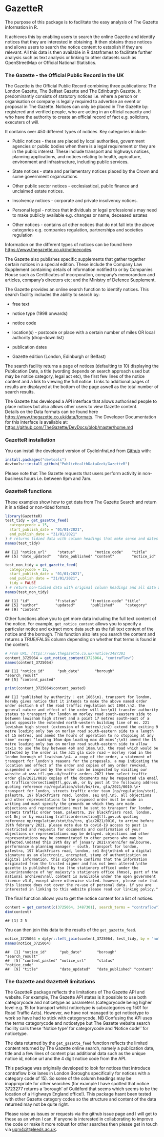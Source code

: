 
# GazetteR

The purpose of this package is to facilitate the easy analysis of The
Gazette information in R.

It achieves this by enabling users to search the online Gazette and
identify notices that they are interested in obtaining. It then obtains
those notices and allows users to search the notice content to establish
if they are relevant. All this data is then available in R dataframes to
facilitate further analysis such as text analysis or linking to other
datasets such as OpenStreetMap or Official National Statistics.

### The Gazette - the Official Public Record in the UK

The Gazette is the Official Public Record combining three publications:
The London Gazette, The Belfast Gazette and The Edinburgh Gazette. It
predominantly consists of statutory notices i.e. where a person or
organisation or company is legally required to advertise an event or
proposal in The Gazette. Notices can only be placed in The Gazette by:
registered and verified people, who are acting in an official capacity
and who have the authority to create an official record of fact
e.g. solicitors, executers of will.

It contains over 450 different types of notices. Key categories include:

-   Public notices - these are placed by local authorities, government
    agencies or public bodies when there is a legal requirement or they
    are in the public interest. These include transport and highways
    notices, planning applications, and notices relating to health,
    agriculture, environment and infrastructure, including public
    services.

-   State notices - state and parliamentary notices placed by the Crown
    and some government organisations.

-   Other public sector notices - ecclesiastical, public finance and
    unclaimed estate notices.

-   Insolvency notices - corporate and private insolvency notices.

-   Personal legal - notices that individuals or legal professionals may
    need to make publicly available e.g. changes or name, deceased
    estates

-   Other notices - contains all other notices that do not fall into the
    above categories e.g. companies regulation, partnerships and
    societies regulation

Information on the different types of notices can be found here
<https://www.thegazette.co.uk/noticecodes>.

The Gazette also publishes specific supplements that gather together
certain notices in a special edition. These include the Company Law
Supplement containing details of information notified to or by Companies
House such as Certificates of incorporation, company’s memorandum and
articles, company’s directors etc; and the Ministry of Defence
Supplement.

The Gazette provides an online search function to identify notices. This
search facility includes the ability to search by:

-   free text

-   notice type (1998 onwards)

-   notice code

-   location(s) - postcode or place with a certain number of miles OR
    local authority (drop-down list)

-   publication dates

-   Gazette edition (London, Edinburgh or Belfast)

The search facility returns a page of notices (defaulting to 10)
displaying the Publication Date, a title (wording depends on search
approach used but may be notice category, legal act etc), the first few
lines of the notice content and a link to viewing the full notice. Links
to additional pages of results are displayed at the bottom of the page
aswell as the total number of search results.

The Gazette has developed a API interface that allows authorised people
to place notices but also allows other users to view Gazette content.  
Details on the Data formats can be found here
<https://www.thegazette.co.uk/data/formats>. The Developer Documentation
for this interface is available at:
<https://github.com/TheGazette/DevDocs/blob/master/home.md>

### GazetteR installation

You can install the developed version of CycleInfraLnd from
[Github](https://github.com/PublicHealthDataGeek/GazetteR) with:

``` r
install.packages("devtools")
devtools::install_github("PublicHealthDataGeek/GazetteR")
```

Please note that The Gazette requests that users perform activity in
non-business hours i.e. between 9pm and 7am.

### GazetteR functions

These examples show how to get data from The Gazette Search and return
it in a tidied or non-tided format.

``` r
library(GazetteR)
test_tidy = get_gazette_feed(
  categorycode = 15,
  start_publish_date = "01/01/2021",
  end_publish_date = "31/01/2021"
) # returns tidied data with column headings that make sense and dates in correct date format
names(test_tidy)
```

    ## [1] "notice_url"     "status"         "notice_code"    "title"         
    ## [5] "date_updated"   "date_published" "content"        "notice_id"

``` r
test_non_tidy = get_gazette_feed(
  categorycode = 15,
  start_publish_date = "01/01/2021",
  end_publish_date = "31/01/2021",
  tidy = FALSE
) # return non-tidied data with original column headings and all data as character data type
names(test_non_tidy)
```

    ## [1] "id"            "f:status"      "f:notice-code" "title"        
    ## [5] "author"        "updated"       "published"     "category"     
    ## [9] "content"

Other functions allow you to get more data including the full text
content of the notice. For example, `get_notice_content` allows you to
specify a particular notice and extract more data such as the full text
content of the notice and the borough. This function also lets you
search the content and returns a TRUE/FALSE column depending on whether
that terms is found in the content.

``` r
# From URL: https://www.thegazette.co.uk/notice/3487301
content_3725064 = get_notice_content(3725064, "contraflow")
names(content_3725064)
```

    ## [1] "notice_id"      "pub_date"       "borough"        "search_result" 
    ## [5] "content_pasted"

``` r
print(content_3725064$content_pasted)
```

    ## [1] "published by authority | est 1665\n1. transport for london, hereby gives notice that it intends to make the above named order under section 6 of the road traffic regulation act 1984.\n2. the general nature and effect of the order will be:\n1) transfer authority status to transport for london on morley road south-eastern side to between lewisham high street and a point 17 metres south-east of a point opposite the extended north-western building line of no. 221 lewisham high street (extension of 6 metres);\n2) extend the exiting 9 metre loading only bay on morley road south-eastern side to a length of 15 metres, and amend the hours of operation to no stopping at any time‘ except ‘loading 10am-4pm loading max 40 mins’;\n3) amend the 15 metre loading only bay on morley road south-eastern side to allow taxis to use the bay between 4pm and 10am.\n3. the road which would be affected by the order is the a21 gla side road – morley road in the london borough of lewisham.\n4. a copy of the order, a statement of transport for london’s reasons for the proposals, a map indicating the location and effect of the order and copies of any order revoked, suspended or varied by the order can be inspected by visiting our website at www.tfl.gov.uk/traffic-orders-2021 then select traffic order gla/2021/0010 copies of the documents may be requested via email at trafficordersection@tfl,gov.uk, or by post at the following address quoting reference np/regulation/stot/bs/tro, gla/2021/0010.\n• transport for london, streets traffic order team (np/regulation/stot), palestra, 197 blackfriars road, london, se1 8nj.\n5. all objections and other representations to the proposed order must be made in writing and must specify the grounds on which they are made. objections and representations must be sent to transport for london, streets traffic order team, palestra, 197 blackfriars road, london, se1 8nj or by emailing trafficordersection@tfl.gov.uk quoting reference np/regulation/stot/bs/tro, gla/2021/0010, to arrive before 19th february 2021. please note due to covid-19 access to post is restricted and requests for documents and confirmation of your objections or representations may be delayed. objections and other representations may be communicated to other persons who may be affected.\ndated this 29th day of january 2021\njennifer melbourne, performance & planning manager - south, transport for london, palestra, 197 blackfriars road, london, se1 8nj\nthink of a digital signature as an electronic, encrypted, stamp of authentication on digital information. this signature confirms that the information originated from the trusted signer and has not been altered.\nthe gazette is published by tso (the stationery office) under the superintendence of her majesty's stationery office (hmso), part of the national archives\nall content is available under the open government licence v3.0, except where otherwise stated. however, please note that this licence does not cover the re-use of personal data. if you are interested in linking to this website please read our linking policy."

The final function allows you to get the notice content for a list of
notices.

``` r
content = get_content(c(3725064, 3487301), search_terms = "contraflow")
dim(content)
```

    ## [1] 2 5

You can then join this data to the results of the `get_gazette_feed`.

``` r
notice_3725064 = dplyr::left_join(content_3725064, test_tidy, by = "notice_id")
names(notice_3725064)
```

    ##  [1] "notice_id"      "pub_date"       "borough"        "search_result" 
    ##  [5] "content_pasted" "notice_url"     "status"         "notice_code"   
    ##  [9] "title"          "date_updated"   "date_published" "content"

### The Gazette and GazetteR limitations

The GazetteR package reflects the limitations of The Gazette API and
website. For example, The Gazette API states is it possible to use both
categorycode and noticetype as parameters (categorycode being higher
level e.g. 15 for transport whilst noticetype is subcategories eg 1501
for Road Traffic Acts). However, we have not managed to get noticetype
to work so have had to stick with categorycode. NB Confusing the API
uses the terms categorycode and noticetype but The Gazette website
search facility calls these ‘Notice type’ for categorycode and ‘Notice
code’’ for noticetype.

The data returned by the `get_gazette_feed` function reflects the
limited content returned by The Gazette online search, namely a
publication date, title and a few lines of content plus additional data
such as the unique notice id, notice url and the 4 digit notice code
from the API.

This package was originally developed to look for notices that introduce
contraflow bike lanes in London Boroughs specifically for notices with a
category code of 15). So some of the column headings may be
inappropriate for other searches (for example I have spotted that notice
3723277 returns a ‘borough’ of Guildford that seems which seems to be
the location of a Highways England office!). This package hasnt been
tested with other Gazette category codes so the structure and content of
the data returned may not be quite right.

Please raise as issues or requests via the github issue page and I will
get to these as an when I can. If anyone is interested in collaborating
to improve the code or make it more robust for other searches then
please get in touch via <ugm4cjt@leeds.ac.uk>.
